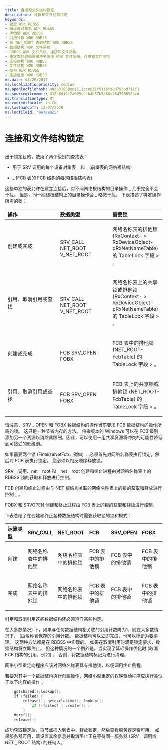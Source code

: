 ```yaml
---
title: 连接和文件结构锁定
description: 连接和文件结构锁定
keywords:
- 锁定 WDK RDBSS
- 每设备对象表 WDK RDBSS
- 排他锁 WDK RDBSS
- 引用计数 WDK RDBSS
- 每 NET_ROOT 表的结构 WDK RDBSS
- 数据结构 WDK 文件系统
- RDBSS WDK 文件系统、连接和文件结构
- 重定向的驱动器缓冲子系统 WDK 文件系统、连接和文件结构
- 连接结构 WDK RDBSS
- 文件结构 WDK RDBSS
- 结构 WDK RDBSS
- 连接信息 WDK RDBSS
ms.date: 04/20/2017
ms.localizationpriority: medium
ms.openlocfilehash: a9d631850ee1111cce631f9116fa8d753ad711f1
ms.sourcegitcommit: 418e6617e2a695c9cb4b37b5b60e264760858acd
ms.translationtype: MT
ms.contentlocale: zh-CN
ms.lasthandoff: 12/07/2020
ms.locfileid: "96789925"
---
```

# <a name="connections-and-file-structure-locking"></a>连接和文件结构锁定


## <span id="ddk_connections_and_file_structure_locking_if"></span><span id="DDK_CONNECTIONS_AND_FILE_STRUCTURE_LOCKING_IF"></span>


出于锁定目的，使用了两个级别的查找表：

-   用于 SRV 调用的每个设备对象表 \_ 和 \_ (前缀表的网络根结构) 

-   \_ (FCB 表的 FCB 结构的每网络根结构表) 

这些单独的表允许在建立连接后，对不同网络根结构的目录操作 \_ 几乎完全不会干扰。 但是，同一网络根结构上的目录操作会 \_ 略微干扰。 下表描述了特定操作所需的锁：

<table>
<colgroup>
<col width="33%" />
<col width="33%" />
<col width="33%" />
</colgroup>
<thead>
<tr class="header">
<th align="left">操作</th>
<th align="left">数据类型</th>
<th align="left">需要锁</th>
</tr>
</thead>
<tbody>
<tr class="odd">
<td align="left"><p>创建或完成</p></td>
<td align="left"><p></p>
SRV_CALL NET_ROOT V_NET_ROOT</td>
<td align="left"><p>网络名称表的排他锁 (RxContext- &gt; RxDeviceObject-pRxNetNameTable) 的 TableLock 字段 &gt; 。</p></td>
</tr>
<tr class="even">
<td align="left"><p>引用、取消引用或查找</p></td>
<td align="left"><p></p>
SRV_CALL NET_ROOT V_NET_ROOT</td>
<td align="left"><p>网络名称表上的共享锁或排他锁 (RxContext- &gt; RxDeviceObject-pRxNetNameTable) 的 TableLock 字段 &gt; 。</p></td>
</tr>
<tr class="odd">
<td align="left"><p>创建或完成</p></td>
<td align="left"><p></p>
FCB SRV_OPEN FOBX</td>
<td align="left"><p>FCB 表中的排他锁 (NET_ROOT-FcbTable) 的 TableLock 字段 &gt; 。</p></td>
</tr>
<tr class="even">
<td align="left"><p>引用、取消引用或查找</p></td>
<td align="left"><p></p>
FCB SRV_OPEN FOBX</td>
<td align="left"><p>FCB 表上的共享锁或排他锁 (NET_ROOT-FcbTable) 的 TableLock 字段 &gt; 。</p></td>
</tr>
</tbody>
</table>

 

请注意，SRV \_ OPEN 和 FOBX 数据结构的操作当前要求 FCB 数据结构的操作所需的锁。 这只是一种节省内存的方法。 将来版本的 Windows 可以在 FCB 级别添加另一个资源以消除此限制，因此，可以使用一组共享资源将冲突的可能性降低到可接受的低级别。

如果需要两个锁 (FinalizeNetFcb，例如) ，必须首先对网络名称表执行锁定，然后对 FCB 表执行锁定。 您必须以相反顺序释放锁。

SRV \_ 调用、net \_ root 和 \_ net \_ root 创建和终止进程由对网络名称表上的 RDBSS 锁的获取和释放进行控制。

FCB 创建和终止过程由与 NET 根结构关联的网络名称表上的锁的获取和释放进行控制 \_ 。

FOBX 和 SRVOPEN 创建和终止过程由 FCB 表上的锁的获取和释放进行控制。

下表总结了在创建和终止各种数据结构时需要获取锁的锁和模式：

<table>
<colgroup>
<col width="16%" />
<col width="16%" />
<col width="16%" />
<col width="16%" />
<col width="16%" />
<col width="16%" />
</colgroup>
<thead>
<tr class="header">
<th align="left">运算类型</th>
<th align="left">SRV_CALL</th>
<th align="left">NET_ROOT</th>
<th align="left">FCB</th>
<th align="left">SRV_OPEN</th>
<th align="left">FOBX</th>
</tr>
</thead>
<tbody>
<tr class="odd">
<td align="left"><p>创建</p></td>
<td align="left"><p>网络名称表中的排他锁</p></td>
<td align="left"><p>网络名称表中的排他锁</p></td>
<td align="left"><p>FCB 表中的排他锁</p></td>
<td align="left"><p>FCB 表中的排他锁</p></td>
<td align="left"><p>FCB 表中的排他锁</p></td>
</tr>
<tr class="even">
<td align="left"><p>完成</p></td>
<td align="left"><p>网络名称表中的排他锁</p></td>
<td align="left"><p>网络名称表中的排他锁</p></td>
<td align="left"><p>FCB 表中的排他锁</p></td>
<td align="left"><p>FCB 表中的排他锁</p></td>
<td align="left"><p>FCB 表中的排他锁</p></td>
</tr>
</tbody>
</table>

 

引用和取消引用这些数据结构还必须遵守某些约定。

在大多数情况) 下，如果与任何数据结构相关联的引用计数降为1，则在大多数情况下， (由名称表保存的引用计数。 数据结构可以立即完成，也可以标记为要清理。 这两种方法都是在 RDBSS 中实现的。 如果在取消引用时满足锁定要求，数据结构将立即终止。 但这种情况的一个例外是，当实现了延迟操作优化时 (取消 FCB 结构的引用，例如) 。 否则，将数据结构标记为进行清理。

网络小型重定向程序应该对网络名称表具有排他锁，以便调用终止例程。

若要对其中一个数据结构执行创建操作，网络小型重定向程序驱动程序应执行类似于以下内容的操作：

```cpp
    getshared();lookup();
    if (failed) {
        release(); getexclusive(); lookup();
            if ((failed) { create(); }
        }
    deref();
    release();
```

成功获取锁定后，将节点插入到表中，释放锁定，然后查看服务器是否可用。 如果服务器可用，请设置其余信息并取消阻止正在等待同一服务器 (SRV \_ 调用或 NET \_ ROOT 结构) 的任何人。

 

 




